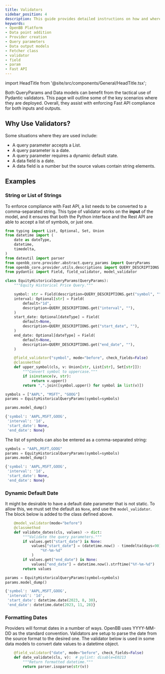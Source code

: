 ```yaml
---
title: Validators
sidebar_position: 4
description: This guide provides detailed instructions on how and where validators should be used.
keywords:
- OpenBB Platform
- Data point addition
- Provider creation
- Query parameters
- Data output models
- Fetcher class
- validator
- field
- param
- Fast API
---
```


import HeadTitle from '@site/src/components/General/HeadTitle.tsx';

<HeadTitle title="Validators - Developer Guidelines - Development | OpenBB Platform Docs" />

Both QueryParams and Data models can benefit from the tactical use of Pydantic validators. This page will outline some of the key scenarios where they are deployed. Overall, they assist with enforcing Fast API compliance for both inputs and outputs.

## Why Use Validators?

Some situations where they are used include:

- A query  parameter accepts a List.
- A query parameter is a date.
- A query parameter requires a dynamic default state.
- A data field is a date.
- A data field is a number but the source values contain string elements.

## Examples

### String or List of Strings

To enforce compliance with Fast API, a list needs to be converted to a comma-separated string.  This type of validator works on the **input** of the model, and it ensures that both the Python interface and the Rest API are able to accept a list of symbols, or just one.

```python
from typing import List, Optional, Set, Union
from datetime import (
    date as dateType,
    datetime,
    timedelta,
)
from dateutil import parser
from openbb_core.provider.abstract.query_params import QueryParams
from openbb_core.provider.utils.descriptions import QUERY_DESCRIPTIONS
from pydantic import Field, field_validator, model_validator

class EquityHistoricalQueryParams(QueryParams):
    """Equity Historical Price Query."""

    symbol: str = Field(description=QUERY_DESCRIPTIONS.get("symbol", ""))
    interval: Optional[str] = Field(
        default="1d",
        description=QUERY_DESCRIPTIONS.get("interval", ""),
    )
    start_date: Optional[dateType] = Field(
        default=None,
        description=QUERY_DESCRIPTIONS.get("start_date", ""),
    )
    end_date: Optional[dateType] = Field(
        default=None,
        description=QUERY_DESCRIPTIONS.get("end_date", ""),
    )

    @field_validator("symbol", mode="before", check_fields=False)
    @classmethod
    def upper_symbol(cls, v: Union[str, List[str], Set[str]]):
        """Convert symbol to uppercase."""
        if isinstance(v, str):
            return v.upper()
        return ",".join([symbol.upper() for symbol in list(v)])

symbols = ["AAPL", "MSFT", "GOOG"]
params = EquityHistoricalQueryParams(symbol=symbols)

params.model_dump()
```

```python
{'symbol': 'AAPL,MSFT,GOOG',
 'interval': '1d',
 'start_date': None,
 'end_date': None}
```

The list of symbols can also be entered as a comma-separated string:

```python
symbols = "AAPL,MSFT,GOOG"
params = EquityHistoricalQueryParams(symbol=symbols)
params.model_dump()
```

```python
{'symbol': 'AAPL,MSFT,GOOG',
 'interval': '1d',
 'start_date': None,
 'end_date': None}
```

### Dynamic Default Date

It might be desirable to have a default date parameter that is not static.  To allow this, we must set the default as `None`, and use the `model_validator`.  The block below is added to the class defined above.

```python
    @model_validator(mode="before")
    @classmethod
    def validate_dates(cls, values) -> dict:
        """Validate the query parameters."""
        if values.get("start_date") is None:
            values["start_date"] = (datetime.now() - timedelta(days=90)).strftime(
                "%Y-%m-%d"
            )
        if values.get("end_date") is None:
            values["end_date"] = datetime.now().strftime("%Y-%m-%d")
        return values
```

```python
params = EquityHistoricalQueryParams(symbol=symbols)
params.model_dump()
```

```python
{'symbol': 'AAPL,MSFT,GOOG',
 'interval': '1d',
 'start_date': datetime.date(2023, 8, 30),
 'end_date': datetime.date(2023, 11, 28)}
```

### Formatting Dates

Providers will format dates in a number of ways.  OpenBB uses YYYY-MM-DD as the standard convention.  Validators are setup to parse the date from the source format to the desired one.  The validator below is used in some data models to convert date values to a datetime object.

```python
    @field_validator("date", mode="before", check_fields=False)
    def date_validate(cls, v):  # pylint: disable=E0213
        """Return formatted datetime."""
        return parser.isoparse(str(v))
```

